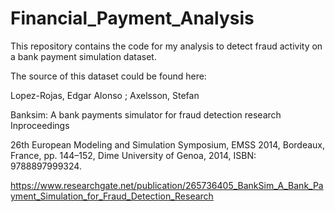# Financial_Payment_Analysis

This repository contains the code for my analysis to detect fraud activity on a bank payment simulation dataset. 

The source of this dataset could be found here:

Lopez-Rojas, Edgar Alonso ; Axelsson, Stefan

Banksim: A bank payments simulator for fraud detection research Inproceedings

26th European Modeling and Simulation Symposium, EMSS 2014, Bordeaux, France, pp. 144–152, Dime University of Genoa, 2014, ISBN: 9788897999324.

https://www.researchgate.net/publication/265736405_BankSim_A_Bank_Payment_Simulation_for_Fraud_Detection_Research
